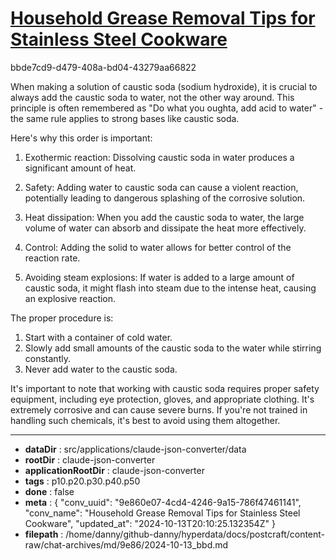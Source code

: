 # [Household Grease Removal Tips for Stainless Steel Cookware](https://claude.ai/chat/9e860e07-4cd4-4246-9a15-786f47461141)

bbde7cd9-d479-408a-bd04-43279aa66822

 When making a solution of caustic soda (sodium hydroxide), it is crucial to always add the caustic soda to water, not the other way around. This principle is often remembered as "Do what you oughta, add acid to water" - the same rule applies to strong bases like caustic soda.

Here's why this order is important:

1. Exothermic reaction: Dissolving caustic soda in water produces a significant amount of heat. 

2. Safety: Adding water to caustic soda can cause a violent reaction, potentially leading to dangerous splashing of the corrosive solution.

3. Heat dissipation: When you add the caustic soda to water, the large volume of water can absorb and dissipate the heat more effectively.

4. Control: Adding the solid to water allows for better control of the reaction rate.

5. Avoiding steam explosions: If water is added to a large amount of caustic soda, it might flash into steam due to the intense heat, causing an explosive reaction.

The proper procedure is:

1. Start with a container of cold water.
2. Slowly add small amounts of the caustic soda to the water while stirring constantly.
3. Never add water to the caustic soda.

It's important to note that working with caustic soda requires proper safety equipment, including eye protection, gloves, and appropriate clothing. It's extremely corrosive and can cause severe burns. If you're not trained in handling such chemicals, it's best to avoid using them altogether.

---

* **dataDir** : src/applications/claude-json-converter/data
* **rootDir** : claude-json-converter
* **applicationRootDir** : claude-json-converter
* **tags** : p10.p20.p30.p40.p50
* **done** : false
* **meta** : {
  "conv_uuid": "9e860e07-4cd4-4246-9a15-786f47461141",
  "conv_name": "Household Grease Removal Tips for Stainless Steel Cookware",
  "updated_at": "2024-10-13T20:10:25.132354Z"
}
* **filepath** : /home/danny/github-danny/hyperdata/docs/postcraft/content-raw/chat-archives/md/9e86/2024-10-13_bbd.md